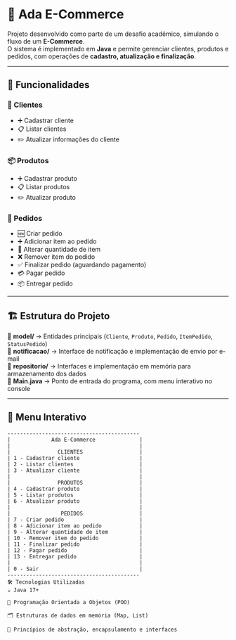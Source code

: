 # 🛒 Ada E-Commerce

Projeto desenvolvido como parte de um desafio acadêmico, simulando o fluxo de um **E-Commerce**.  
O sistema é implementado em **Java** e permite gerenciar clientes, produtos e pedidos, com operações de **cadastro, atualização e finalização**.

---

## 📌 Funcionalidades

### 👤 Clientes
- ➕ Cadastrar cliente  
- 📋 Listar clientes  
- ✏️ Atualizar informações do cliente  

### 📦 Produtos
- ➕ Cadastrar produto  
- 📋 Listar produtos  
- ✏️ Atualizar produto  

### 🧾 Pedidos
- 🆕 Criar pedido  
- ➕ Adicionar item ao pedido  
- 🔄 Alterar quantidade de item  
- ❌ Remover item do pedido  
- ✅ Finalizar pedido (aguardando pagamento)  
- 💳 Pagar pedido  
- 📦 Entregar pedido  

---

## 🏗️ Estrutura do Projeto

📂 **model/** → Entidades principais (`Cliente`, `Produto`, `Pedido`, `ItemPedido`, `StatusPedido`)  
📂 **notificacao/** → Interface de notificação e implementação de envio por e-mail  
📂 **repositorio/** → Interfaces e implementação em memória para armazenamento dos dados  
📄 **Main.java** → Ponto de entrada do programa, com menu interativo no console  

---

## 🎨 Menu Interativo

```text
------------------------------------------
|             Ada E-Commerce              |
|                                         |
|               CLIENTES                  |
| 1 - Cadastrar cliente                   |
| 2 - Listar clientes                     |
| 3 - Atualizar cliente                   |
|                                         |
|               PRODUTOS                  |
| 4 - Cadastrar produto                   |
| 5 - Listar produtos                     |
| 6 - Atualizar produto                   |
|                                         |
|                PEDIDOS                  |
| 7 - Criar pedido                        |
| 8 - Adicionar item ao pedido            |
| 9 - Alterar quantidade de item          |
| 10 - Remover item do pedido             |
| 11 - Finalizar pedido                   |
| 12 - Pagar pedido                       |
| 13 - Entregar pedido                    |
|                                         |
| 0 - Sair                                |
------------------------------------------
🛠️ Tecnologias Utilizadas
☕ Java 17+

🔑 Programação Orientada a Objetos (POO)

🗂️ Estruturas de dados em memória (Map, List)

🧩 Princípios de abstração, encapsulamento e interfaces
